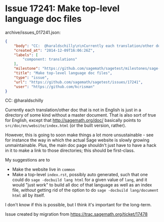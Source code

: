 # Issue 17241: Make top-level language doc files

archive/issues_017241.json:
```json
{
    "body": "CC:  @haraldschilly\n\nCurrently each translation/other doc that is not in English is just in a directory of some kind without a master document.  That is also sort of true for English, except that http://sagemath.org/doc/ basically points to `src/doc/en/website/index.html` (or the built version, rather).\n\nHowever, this is going to soon make things a lot more unsustainable - see for instance the way in which the actual Sage website is slowly growing unmaintainable.  Plus, the main doc page shouldn't just have to have a hack in it to make a link to those directories; this should be first-class.\n\nMy suggestions are to\n* Make the website live in `common`\n* Make a top-level `index.rst`, possibly auto generated, such that one could do `sage -docbuild lang html` for a given value of `lang`, and it would \"just work\" to build all doc of that language as well as an index file, *without* getting rid of the option to do `sage -docbuild lang/document html` all by itself.\n\nI don't know if this is possible, but I think it's important for the long-term.\n\nIssue created by migration from https://trac.sagemath.org/ticket/17478\n\n",
    "created_at": "2014-12-09T16:06:26Z",
    "labels": [
        "component: translations"
    ],
    "milestone": "https://github.com/sagemath/sagetest/milestones/sage-6.5",
    "title": "Make top-level language doc files",
    "type": "issue",
    "url": "https://github.com/sagemath/sagetest/issues/17241",
    "user": "https://github.com/kcrisman"
}
```
CC:  @haraldschilly

Currently each translation/other doc that is not in English is just in a directory of some kind without a master document.  That is also sort of true for English, except that http://sagemath.org/doc/ basically points to `src/doc/en/website/index.html` (or the built version, rather).

However, this is going to soon make things a lot more unsustainable - see for instance the way in which the actual Sage website is slowly growing unmaintainable.  Plus, the main doc page shouldn't just have to have a hack in it to make a link to those directories; this should be first-class.

My suggestions are to
* Make the website live in `common`
* Make a top-level `index.rst`, possibly auto generated, such that one could do `sage -docbuild lang html` for a given value of `lang`, and it would "just work" to build all doc of that language as well as an index file, *without* getting rid of the option to do `sage -docbuild lang/document html` all by itself.

I don't know if this is possible, but I think it's important for the long-term.

Issue created by migration from https://trac.sagemath.org/ticket/17478



